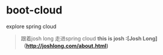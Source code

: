 # boot-cloud
explore spring cloud
> 跟着josh long 走进spring cloud
> __this is josh :[Josh Long]（http://joshlong.com/about.html)__
